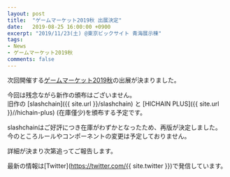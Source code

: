 ```yaml
---
layout: post
title:  "ゲームマーケット2019秋 出展決定"
date:   2019-08-25 16:00:00 +0900
excerpt: "2019/11/23(土) @東京ビックサイト 青海展示棟"
tags:
- News
- ゲームマーケット2019秋
comments: false
---
```


次回開催する[ゲームマーケット2019秋](http://gamemarket.jp/access/)の出展が決まりました。

今回は残念ながら新作の頒布はございません。  
旧作の [slashchain]({{ site.url }}/slashchain) と [HICHAIN PLUS]({{ site.url }}//hichain-plus) (在庫僅少)を頒布する予定です。

slashchainはご好評につき在庫がわずかとなったため、再版が決定しました。  
今のところルールやコンポーネントの変更は予定しておりません。

詳細が決まり次第追ってご報告します。

最新の情報は[Twitter](https://twitter.com/{{ site.twitter }})で発信しています。

